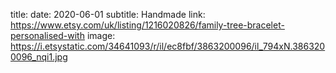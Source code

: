 title: 
date: 2020-06-01
subtitle: Handmade
link: https://www.etsy.com/uk/listing/1216020826/family-tree-bracelet-personalised-with
image: https://i.etsystatic.com/34641093/r/il/ec8fbf/3863200096/il_794xN.3863200096_nqi1.jpg
